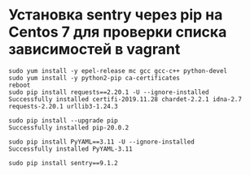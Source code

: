 # Установка sentry через pip на Centos 7 для проверки списка зависимостей в vagrant

```
sudo yum install -y epel-release mc gcc gcc-c++ python-devel
sudo yum install -y python2-pip ca-certificates
reboot
sudo pip install requests==2.20.1 -U --ignore-installed
Successfully installed certifi-2019.11.28 chardet-2.2.1 idna-2.7 requests-2.20.1 urllib3-1.24.3

sudo pip install --upgrade pip
Successfully installed pip-20.0.2

sudo pip install PyYAML==3.11 -U --ignore-installed
Successfully installed PyYAML-3.11

sudo pip install sentry==9.1.2
```
